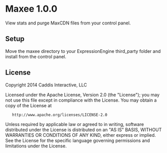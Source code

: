 # Maxee 1.0.0

View stats and purge MaxCDN files from your control panel.

## Setup

Move the maxee directory to your ExpressionEngine third_party folder and install from the control panel.

## License

Copyright 2014 Caddis Interactive, LLC

   Licensed under the Apache License, Version 2.0 (the "License");
   you may not use this file except in compliance with the License.
   You may obtain a copy of the License at

       http://www.apache.org/licenses/LICENSE-2.0

   Unless required by applicable law or agreed to in writing, software
   distributed under the License is distributed on an "AS IS" BASIS,
   WITHOUT WARRANTIES OR CONDITIONS OF ANY KIND, either express or implied.
   See the License for the specific language governing permissions and
   limitations under the License.